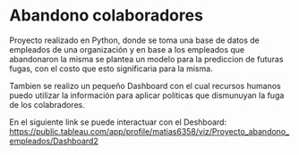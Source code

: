 # Abandono colaboradores

Proyecto realizado en Python, donde se toma una base de datos de empleados de una organización y en base a los empleados que abandonaron la misma se plantea un modelo para la prediccion de futuras  fugas, con el costo que esto significaria para la misma. 

Tambien se realizo un pequeño Dashboard con el cual recursos humanos puedo utilizar la información para aplicar politicas que dismunuyan la fuga de los colabradores.

En el siguiente link se puede interactuar con el Deshboard: https://public.tableau.com/app/profile/matias6358/viz/Proyecto_abandono_empleados/Dashboard2
